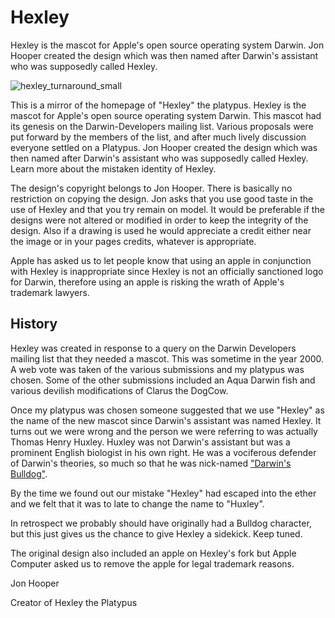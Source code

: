 # Hexley

Hexley is the mascot for Apple's open source operating system Darwin. Jon Hooper created the design which was then named after Darwin's assistant who was supposedly called Hexley.

![hexley_turnaround_small](https://cloud.githubusercontent.com/assets/2480569/8752106/521ecf04-2cb2-11e5-85f4-76266a482497.gif)

This is a mirror of the homepage of "Hexley" the platypus. Hexley is the mascot for Apple's open source operating system Darwin. This mascot had its genesis on the Darwin-Developers mailing list. Various proposals were put forward by the members of the list, and after much lively discussion everyone settled on a Platypus. Jon Hooper created the design which was then named after Darwin's assistant who was supposedly called Hexley. Learn more about the mistaken identity of Hexley.

The design's copyright belongs to Jon Hooper. There is basically no restriction on copying the design. Jon asks that you use good taste in the use of Hexley and that you try remain on model. It would be preferable if the designs were not altered or modified in order to keep the integrity of the design. Also if a drawing is used he would appreciate a credit either near the image or in your pages credits, whatever is appropriate.

Apple has asked us to let people know that using an apple in conjunction with Hexley is inappropriate since Hexley is not an officially sanctioned logo for Darwin, therefore using an apple is risking the wrath of Apple's trademark lawyers.

## History

Hexley was created in response to a query on the Darwin Developers mailing list that they needed a mascot. This was sometime in the year 2000. A web vote was taken of the various submissions and my platypus was chosen. Some of the other submissions included an Aqua Darwin fish and various devilish modifications of Clarus the DogCow.

Once my platypus was chosen someone suggested that we use "Hexley" as the name of the new mascot since Darwin's assistant was named Hexley. It turns out we were wrong and the person we were referring to was actually Thomas Henry Huxley. Huxley was not Darwin's assistant but was a prominent English biologist in his own right. He was a vociferous defender of Darwin's theories, so much so that he was nick-named ["Darwin's Bulldog"](https://en.wikipedia.org/wiki/Thomas_Henry_Huxley).

By the time we found out our mistake "Hexley" had escaped into the ether and we felt that it was to late to change the name to "Huxley".

In retrospect we probably should have originally had a Bulldog character, but this just gives us the chance to give Hexley a sidekick. Keep tuned.

The original design also included an apple on Hexley's fork but Apple Computer asked us to remove the apple for legal trademark reasons.

Jon Hooper

Creator of Hexley the Platypus
